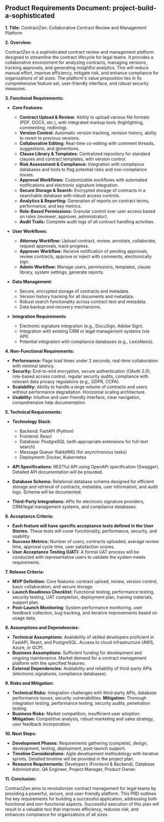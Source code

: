 ## Product Requirements Document: project-build-a-sophisticated

**1. Title:** ContractZen: Collaborative Contract Review and Management Platform

**2. Overview:**

ContractZen is a sophisticated contract review and management platform designed to streamline the contract lifecycle for legal teams.  It provides a collaborative environment for analyzing contracts, managing versions, tracking approvals, and generating insightful analytics. This will reduce manual effort, improve efficiency, mitigate risk, and enhance compliance for organizations of all sizes.  The platform's value proposition lies in its comprehensive feature set, user-friendly interface, and robust security measures.

**3. Functional Requirements:**

* **Core Features:**
    * **Contract Upload & Review:**  Ability to upload various file formats (PDF, DOCX, etc.), with integrated markup tools (highlighting, commenting, redlining).
    * **Version Control:**  Automatic version tracking, revision history, ability to revert to previous versions.
    * **Collaborative Editing:** Real-time co-editing with comment threads, suggestions, and @mentions.
    * **Clause Library & Templates:**  Centralized repository for standard clauses and contract templates, with version control.
    * **Risk Assessment & Compliance:**  Integration with compliance databases and tools to flag potential risks and non-compliance issues.
    * **Approval Workflows:**  Customizable workflows with automated notifications and electronic signature integration.
    * **Secure Storage & Search:**  Encrypted storage of contracts in a searchable database with robust access controls.
    * **Analytics & Reporting:**  Generation of reports on contract terms, performance, and key metrics.
    * **Role-Based Permissions:**  Granular control over user access based on roles (reviewer, approver, administrator).
    * **Audit Trails:**  Complete audit logs of all contract handling activities.

* **User Workflows:**
    * **Attorney Workflow:** Upload contract, review, annotate, collaborate, request approvals, track progress.
    * **Approver Workflow:** Receive notification of pending approvals, review contracts, approve or reject with comments, electronically sign.
    * **Admin Workflow:** Manage users, permissions, templates, clause library, system settings, generate reports.

* **Data Management:**
    * Secure, encrypted storage of contracts and metadata.
    * Version history tracking for all documents and metadata.
    * Robust search functionality across contract text and metadata.
    * Data backup and recovery mechanisms.

* **Integration Requirements:**
    * Electronic signature integration (e.g., DocuSign, Adobe Sign).
    * Integration with existing CRM or legal management systems (via API).
    * Potential integration with compliance databases (e.g., LexisNexis).


**4. Non-Functional Requirements:**

* **Performance:**  Page load times under 2 seconds; real-time collaboration with minimal latency.
* **Security:**  End-to-end encryption, secure authentication (OAuth 2.0), role-based access control, regular security audits, compliance with relevant data privacy regulations (e.g., GDPR, CCPA).
* **Scalability:**  Ability to handle a large volume of contracts and users without performance degradation.  Horizontal scaling architecture.
* **Usability:**  Intuitive and user-friendly interface, clear navigation, comprehensive help documentation.


**5. Technical Requirements:**

* **Technology Stack:**
    * Backend: FastAPI (Python)
    * Frontend: React
    * Database: PostgreSQL (with appropriate extensions for full-text search)
    * Message Queue: RabbitMQ (for asynchronous tasks)
    * Deployment: Docker, Kubernetes

* **API Specifications:**  RESTful API using OpenAPI specification (Swagger).  Detailed API documentation will be provided.

* **Database Schema:**  Relational database schema designed for efficient storage and retrieval of contracts, metadata, user information, and audit logs.  Schema will be documented.

* **Third-Party Integrations:**  APIs for electronic signature providers, CRM/legal management systems, and compliance databases.


**6. Acceptance Criteria:**

* **Each feature will have specific acceptance tests defined in the User Stories.**  These tests will cover functionality, performance, security, and usability.
* **Success Metrics:**  Number of users, contracts uploaded, average review time, approval cycle time, user satisfaction scores.
* **User Acceptance Testing (UAT):**  A formal UAT process will be conducted with representative users to validate the system meets requirements.


**7. Release Criteria:**

* **MVP Definition:**  Core features: contract upload, review, version control, basic collaboration, and secure storage.
* **Launch Readiness Checklist:**  Functional testing, performance testing, security testing, UAT completion, deployment plan, training materials, support plan.
* **Post-Launch Monitoring:**  System performance monitoring, user feedback collection, bug tracking, and iterative improvements based on usage data.


**8. Assumptions and Dependencies:**

* **Technical Assumptions:**  Availability of skilled developers proficient in FastAPI, React, and PostgreSQL.  Access to cloud infrastructure (AWS, Azure, or GCP).
* **Business Assumptions:**  Sufficient funding for development and ongoing maintenance.  Market demand for a contract management platform with the specified features.
* **External Dependencies:**  Availability and reliability of third-party APIs (electronic signatures, compliance databases).


**9. Risks and Mitigation:**

* **Technical Risks:**  Integration challenges with third-party APIs, database performance issues, security vulnerabilities.  **Mitigation:**  Thorough integration testing, performance testing, security audits, penetration testing.
* **Business Risks:**  Market competition, insufficient user adoption.  **Mitigation:**  Competitive analysis, robust marketing and sales strategy, user feedback incorporation.


**10. Next Steps:**

* **Development Phases:**  Requirements gathering (complete), design, development, testing, deployment, post-launch support.
* **Timeline Considerations:**  Agile development methodology with iterative sprints.  Detailed timeline will be provided in the project plan.
* **Resource Requirements:**  Developers (Frontend & Backend), Database Administrator, QA Engineer, Project Manager, Product Owner.


**11. Conclusion:**

ContractZen aims to revolutionize contract management for legal teams by providing a powerful, secure, and user-friendly platform.  This PRD outlines the key requirements for building a successful application, addressing both functional and non-functional aspects.  Successful execution of this plan will result in a valuable tool that improves efficiency, reduces risk, and enhances compliance for organizations of all sizes.
